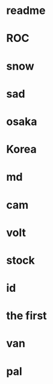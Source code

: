 # readme



# ROC



# snow



# sad



# osaka



# Korea



# md



# cam



# volt



# stock



# id



# the first



# van



# pal

